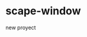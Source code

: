 # scape-window
new proyect
<!-- usar el comando npm run deploy en la carpeta del proyecto 
para subir los cambios a git pages. y hacer lo suyo con los commint-->
